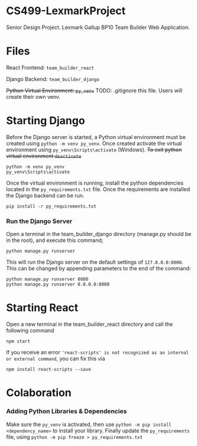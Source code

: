 # CS499-LexmarkProject
Senior Design Project. Lexmark Gallup BP10 Team Builder Web Application.

# Files
React Frontend: `team_builder_react`

Django Backend: `team_builder_django`

~~Python Virtual Environment: `py_venv`~~ TODO: .gitignore this file. Users will create their own venv.

# Starting Django
Before the Django server is started, a Python virtual environment must be created using `python -m venv py_venv`. Once created activate the virtual environment using `py_venv\Scripts\activate` (Windows). ~~To exit python virtual environment `deactivate`~~

    python -m venv py_venv
    py_venv\Scripts\activate

Once the virtual environment is running, install the python dependencies located in the `py_requirements.txt` file. Once the requirements are installed the Django backend can be run.

    pip install -r py_requirements.txt


### Run the Django Server
Open a terminal in the team_builder_django directory (manage.py should be in the root), and execute this command;

    python manage.py runserver
    
This will run the Django server on the default settings of `127.0.0.0:0000`. This can be changed by appending parameters to the end of the command:
    
    python manage.py runserver 8080
    python manage.py runserver 0.0.0.0:8000

# Starting React
Open a new terminal in the team_builder_react directory and call the following command

    npm start

If you receive an error `'react-scripts' is not recognized as an internal or external command`, you can fix this via
    
    npm install react-scripts --save
    
# Colaboration
### Adding Python Libraries & Dependencies

Make sure the `py_venv` is activated, then use `python -m pip install <dependency_name>` to install your library. Finally update the `py_requirements` file, using `python -m pip freeze > py_requirements.txt`
